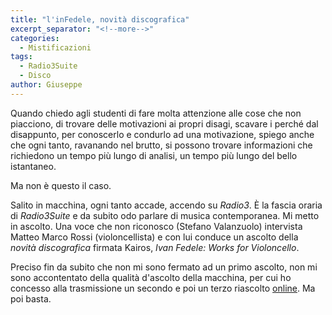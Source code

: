 ```yaml
---
title: "l'inFedele, novità discografica"
excerpt_separator: "<!--more-->"
categories:
  - Mistificazioni
tags:
  - Radio3Suite
  - Disco
author: Giuseppe
---
```


Quando chiedo agli studenti di fare molta attenzione alle cose che non piacciono,
di trovare delle motivazioni ai propri disagi, scavare i perché dal disappunto,
per conoscerlo e condurlo ad una motivazione, spiego anche che ogni tanto,
ravanando nel brutto, si possono trovare informazioni che richiedono un tempo
più lungo di analisi, un tempo più lungo del bello istantaneo.

Ma non è questo il caso.

<!--more-->

Salito in macchina, ogni tanto accade, accendo su _Radio3_. È la fascia
oraria di _Radio3Suite_ e da subito odo parlare di musica contemporanea. Mi metto
in ascolto. Una voce che non riconosco (Stefano Valanzuolo) intervista Matteo
Marco Rossi (violoncellista) e con lui conduce un ascolto della _novità discografica_
firmata Kairos, _Ivan Fedele: Works for Violoncello_.

Preciso fin da subito che non mi sono fermato ad un primo ascolto, non mi sono
accontentato della qualità d'ascolto della macchina, per cui ho concesso alla
trasmissione un secondo e poi un terzo riascolto [online][raiplay].
Ma poi basta.









[raiplay]: https://www.raiplaysound.it/audio/2022/09/Radio3-Suite---Magazine-del-11092022-d9b5c8fb-a686-49a6-8236-8e734f915f75.html>RaiPlaySound
